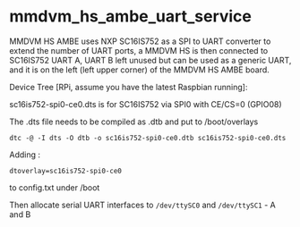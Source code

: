# mmdvm_hs_ambe_uart_service

MMDVM HS AMBE uses NXP SC16IS752 as a SPI to UART converter to extend the number of UART ports, a MMDVM HS is then connected to SC16IS752 UART A, UART B left unused but can be used as a generic UART, and it is on the left (left upper corner) of the MMDVM HS AMBE board.

Device Tree [RPi, assume you have the latest Raspbian running]:

sc16is752-spi0-ce0.dts is for SC16IS752 via SPI0 with CE/CS=0 (GPIO08)

The .dts file needs to be compiled as .dtb and put to /boot/overlays 

```console
dtc -@ -I dts -O dtb -o sc16is752-spi0-ce0.dtb sc16is752-spi0-ce0.dts
```
Adding :
```console
dtoverlay=sc16is752-spi0-ce0
```
to config.txt under /boot

Then allocate serial UART interfaces to `/dev/ttySC0` and `/dev/ttySC1`  - A and B
